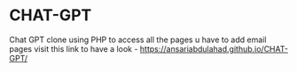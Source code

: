 # CHAT-GPT
Chat GPT clone using PHP
to access all the pages u have to add email pages
visit this link to have a look - https://ansariabdulahad.github.io/CHAT-GPT/
